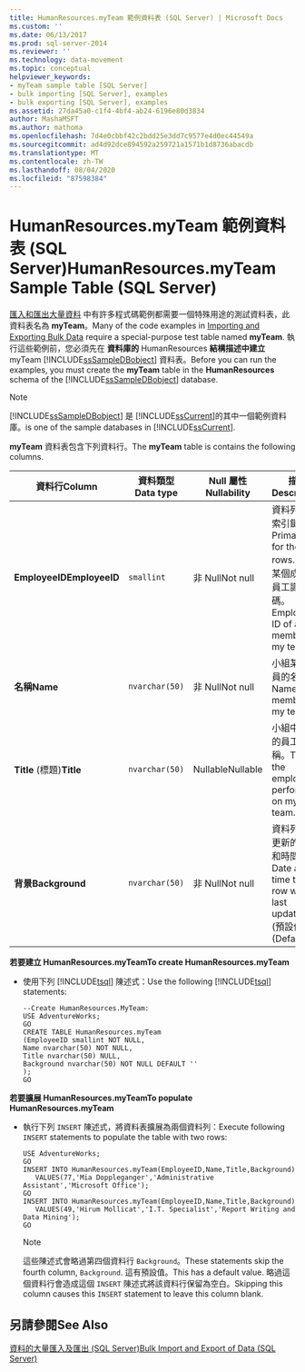 ```yaml
---
title: HumanResources.myTeam 範例資料表 (SQL Server) | Microsoft Docs
ms.custom: ''
ms.date: 06/13/2017
ms.prod: sql-server-2014
ms.reviewer: ''
ms.technology: data-movement
ms.topic: conceptual
helpviewer_keywords:
- myTeam sample table [SQL Server]
- bulk importing [SQL Server], examples
- bulk exporting [SQL Server], examples
ms.assetid: 27da45a0-c1f4-4bf4-ab24-6196e80d3834
author: MashaMSFT
ms.author: mathoma
ms.openlocfilehash: 7d4e0cbbf42c2bdd25e3dd7c9577e4d0ec44549a
ms.sourcegitcommit: ad4d92dce894592a259721a1571b1d8736abacdb
ms.translationtype: MT
ms.contentlocale: zh-TW
ms.lasthandoff: 08/04/2020
ms.locfileid: "87598384"
---
```

# <a name="humanresourcesmyteam-sample-table-sql-server"></a><span data-ttu-id="87a39-102">HumanResources.myTeam 範例資料表 (SQL Server)</span><span class="sxs-lookup"><span data-stu-id="87a39-102">HumanResources.myTeam Sample Table (SQL Server)</span></span>
  <span data-ttu-id="87a39-103">[匯入和匯出大量資料](bulk-import-and-export-of-data-sql-server.md) 中有許多程式碼範例都需要一個特殊用途的測試資料表，此資料表名為 **myTeam**。</span><span class="sxs-lookup"><span data-stu-id="87a39-103">Many of the code examples in [Importing and Exporting Bulk Data](bulk-import-and-export-of-data-sql-server.md) require a special-purpose test table named **myTeam**.</span></span> <span data-ttu-id="87a39-104">執行這些範例前，您必須先在 **資料庫的** HumanResources **結構描述中建立** myTeam [!INCLUDE[ssSampleDBobject](../../includes/sssampledbobject-md.md)] 資料表。</span><span class="sxs-lookup"><span data-stu-id="87a39-104">Before you can run the examples, you must create the **myTeam** table in the **HumanResources** schema of the [!INCLUDE[ssSampleDBobject](../../includes/sssampledbobject-md.md)] database.</span></span>  
  
> [!NOTE]  
>  [!INCLUDE[ssSampleDBobject](../../includes/sssampledbobject-md.md)] <span data-ttu-id="87a39-105">是 [!INCLUDE[ssCurrent](../../includes/sscurrent-md.md)]的其中一個範例資料庫。</span><span class="sxs-lookup"><span data-stu-id="87a39-105">is one of the sample databases in [!INCLUDE[ssCurrent](../../includes/sscurrent-md.md)].</span></span>  
  
 <span data-ttu-id="87a39-106">**myTeam** 資料表包含下列資料行。</span><span class="sxs-lookup"><span data-stu-id="87a39-106">The **myTeam** table is contains the following columns.</span></span>  
  
|<span data-ttu-id="87a39-107">資料行</span><span class="sxs-lookup"><span data-stu-id="87a39-107">Column</span></span>|<span data-ttu-id="87a39-108">資料類型</span><span class="sxs-lookup"><span data-stu-id="87a39-108">Data type</span></span>|<span data-ttu-id="87a39-109">Null 屬性</span><span class="sxs-lookup"><span data-stu-id="87a39-109">Nullability</span></span>|<span data-ttu-id="87a39-110">描述</span><span class="sxs-lookup"><span data-stu-id="87a39-110">Description</span></span>|  
|------------|---------------|-----------------|-----------------|  
|<span data-ttu-id="87a39-111">**EmployeeID**</span><span class="sxs-lookup"><span data-stu-id="87a39-111">**EmployeeID**</span></span>|`smallint`|<span data-ttu-id="87a39-112">非 Null</span><span class="sxs-lookup"><span data-stu-id="87a39-112">Not null</span></span>|<span data-ttu-id="87a39-113">資料列的主索引鍵。</span><span class="sxs-lookup"><span data-stu-id="87a39-113">Primary key for the rows.</span></span> <span data-ttu-id="87a39-114">小組某個成員的員工識別碼。</span><span class="sxs-lookup"><span data-stu-id="87a39-114">Employee ID of a member of my team.</span></span>|  
|<span data-ttu-id="87a39-115">**名稱**</span><span class="sxs-lookup"><span data-stu-id="87a39-115">**Name**</span></span>|`nvarchar(50)`|<span data-ttu-id="87a39-116">非 Null</span><span class="sxs-lookup"><span data-stu-id="87a39-116">Not null</span></span>|<span data-ttu-id="87a39-117">小組某個成員的名稱。</span><span class="sxs-lookup"><span data-stu-id="87a39-117">Name of a member of my team.</span></span>|  
|<span data-ttu-id="87a39-118">**Title** (標題)</span><span class="sxs-lookup"><span data-stu-id="87a39-118">**Title**</span></span>|`nvarchar(50)`|<span data-ttu-id="87a39-119">Nullable</span><span class="sxs-lookup"><span data-stu-id="87a39-119">Nullable</span></span>|<span data-ttu-id="87a39-120">小組中工作的員工之職稱。</span><span class="sxs-lookup"><span data-stu-id="87a39-120">Title the employee performs on my team.</span></span>|  
|<span data-ttu-id="87a39-121">**背景**</span><span class="sxs-lookup"><span data-stu-id="87a39-121">**Background**</span></span>|`nvarchar(50)`|<span data-ttu-id="87a39-122">非 Null</span><span class="sxs-lookup"><span data-stu-id="87a39-122">Not null</span></span>|<span data-ttu-id="87a39-123">資料列上次更新的日期和時間。</span><span class="sxs-lookup"><span data-stu-id="87a39-123">Date and time the row was last updated.</span></span> <span data-ttu-id="87a39-124">(預設值)</span><span class="sxs-lookup"><span data-stu-id="87a39-124">(Default)</span></span>|  
  
 <span data-ttu-id="87a39-125">**若要建立 HumanResources.myTeam**</span><span class="sxs-lookup"><span data-stu-id="87a39-125">**To create HumanResources.myTeam**</span></span>  
  
-   <span data-ttu-id="87a39-126">使用下列 [!INCLUDE[tsql](../../includes/tsql-md.md)] 陳述式：</span><span class="sxs-lookup"><span data-stu-id="87a39-126">Use the following [!INCLUDE[tsql](../../includes/tsql-md.md)] statements:</span></span>  
  
    ```  
    --Create HumanResources.MyTeam:   
    USE AdventureWorks;  
    GO  
    CREATE TABLE HumanResources.myTeam   
    (EmployeeID smallint NOT NULL,  
    Name nvarchar(50) NOT NULL,  
    Title nvarchar(50) NULL,  
    Background nvarchar(50) NOT NULL DEFAULT ''  
    );  
    GO  
    ```  
  
 <span data-ttu-id="87a39-127">**若要擴展 HumanResources.myTeam**</span><span class="sxs-lookup"><span data-stu-id="87a39-127">**To populate HumanResources.myTeam**</span></span>  
  
-   <span data-ttu-id="87a39-128">執行下列 `INSERT` 陳述式，將資料表擴展為兩個資料列：</span><span class="sxs-lookup"><span data-stu-id="87a39-128">Execute following `INSERT` statements to populate the table with two rows:</span></span>  
  
    ```  
    USE AdventureWorks;  
    GO  
    INSERT INTO HumanResources.myTeam(EmployeeID,Name,Title,Background)  
       VALUES(77,'Mia Doppleganger','Administrative Assistant','Microsoft Office');  
    GO  
    INSERT INTO HumanResources.myTeam(EmployeeID,Name,Title,Background)  
       VALUES(49,'Hirum Mollicat','I.T. Specialist','Report Writing and Data Mining');  
    GO  
    ```  
  
    > [!NOTE]  
    >  <span data-ttu-id="87a39-129">這些陳述式會略過第四個資料行 `Background`。</span><span class="sxs-lookup"><span data-stu-id="87a39-129">These statements skip the fourth column, `Background`.</span></span> <span data-ttu-id="87a39-130">這有預設值。</span><span class="sxs-lookup"><span data-stu-id="87a39-130">This has a default value.</span></span> <span data-ttu-id="87a39-131">略過這個資料行會造成這個 `INSERT` 陳述式將該資料行保留為空白。</span><span class="sxs-lookup"><span data-stu-id="87a39-131">Skipping this column causes this `INSERT` statement to leave this column blank.</span></span>  
  
## <a name="see-also"></a><span data-ttu-id="87a39-132">另請參閱</span><span class="sxs-lookup"><span data-stu-id="87a39-132">See Also</span></span>  
 [<span data-ttu-id="87a39-133">資料的大量匯入及匯出 &#40;SQL Server&#41;</span><span class="sxs-lookup"><span data-stu-id="87a39-133">Bulk Import and Export of Data &#40;SQL Server&#41;</span></span>](bulk-import-and-export-of-data-sql-server.md)  
  
  
